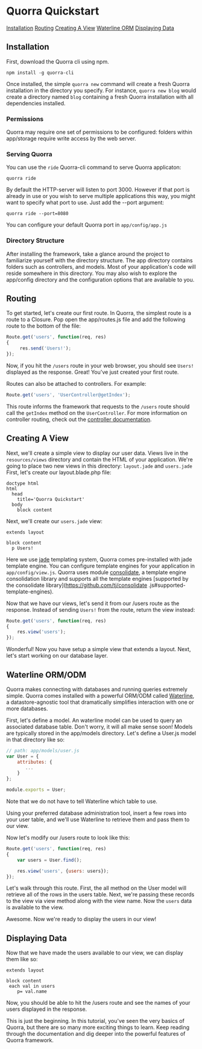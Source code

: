 # Quorra Quickstart

[Installation](#installation)
[Routing](#routing)
[Creating A View](#creating-a-View)
[Waterline ORM](#waterline-orm)
[Displaying Data](#displaying-data)

## Installation

First, download the Quorra cli using npm.

```
npm install -g quorra-cli
```

Once installed, the simple `quorra new` command will create a fresh Quorra installation in the directory you specify.
For instance, `quorra new blog` would create a directory named `blog` containing a fresh Quorra installation with all
dependencies installed.

### Permissions

Quorra may require one set of permissions to be configured: folders within app/storage require write access by the web
server.

### Serving Quorra

You can use the `ride` Quorra-cli command to serve Quorra applicaton:

```
quorra ride
```
By default the HTTP-server will listen to port 3000. However if that port is already in use or you wish to serve
multiple applications this way, you might want to specify what port to use. Just add the --port argument:

```
quorra ride --port=8080
```

You can configure your default Quorra port in `app/config/app.js`

### Directory Structure

After installing the framework, take a glance around the project to familiarize yourself with the directory structure.
The app directory contains folders such as controllers, and models. Most of your application's code will reside
somewhere in this directory. You may also wish to explore the app/config directory and the configuration options that
are available to you.

## Routing

To get started, let's create our first route. In Quorra, the simplest route is a route to a Closure. Pop open the
app/routes.js file and add the following route to the bottom of the file:

```javascript
Route.get('users', function(req, res)
{
     res.send('Users!');
});
```

Now, if you hit the `/users` route in your web browser, you should see `Users!` displayed as the response. Great! You've
 just created your first route.

Routes can also be attached to controllers. For example:

```javascript
Route.get('users', 'UserController@getIndex');
```

This route informs the framework that requests to the `/users` route should call the `getIndex` method on the
`UserController`. For more information on controller routing, check out the [controller documentation](Controllers.md).

## Creating A View

Next, we'll create a simple view to display our user data. Views live in the `resources/views` directory and contain
the HTML of your application. We're going to place two new views in this directory: `layout.jade` and `users.jade`
First, let's create our layout.blade.php file:

```
doctype html
html
  head
    title='Quorra Quickstart'
  body
    block content
```

Next, we'll create our `users.jade` view:

```
extends layout

block content
  p Users!
```

Here we use [jade](https://github.com/visionmedia/jade) templating system, Quorra comes pre-installed with jade
template engine. You can configure template engines for your application in `app/config/view.js`. Quorra uses module
[consolidate](https://github.com/tj/consolidate.js), a template engine consolidation library and supports all the
template engines [supported by the consolidate library](https://github.com/tj/consolidate
.js#supported-template-engines).

Now that we have our views, let's send it from our /users route as the response. Instead of sending `Users!` from the
route, return the view instead:

```javascript
Route.get('users', function(req, res)
{
    res.view('users');
});
```

Wonderful! Now you have setup a simple view that extends a layout. Next, let's start working on our database layer.

## Waterline ORM/ODM

Quorra makes connecting with databases and running queries extremely simple. Quorra comes installed with a powerful
ORM/ODM called [Waterline](https://github.com/balderdashy/waterline), a datastore-agnostic tool that dramatically
simplifies interaction with one or more databases.

First, let's define a model. An waterline model can be used to query an associated database table. Don't worry, it
will all make sense soon! Models are typically stored in the app/models directory. Let's define a User.js model in
that directory like so:

```javascript
// path: app/models/user.js
var User = {
    attributes: {
       ...
    }
};

module.exports = User;
```

Note that we do not have to tell Waterline which table to use.

Using your preferred database administration tool, insert a few rows into your user table, and we'll use Waterline to
retrieve them and pass them to our view.

Now let's modify our /users route to look like this:

```javascript
Route.get('users', function(req, res)
{
    var users = User.find();

    res.view('users', {users: users});
});
```

Let's walk through this route. First, the all method on the User model will retrieve all of the rows in the users
table. Next, we're passing these records to the view via view method along with the view name. Now the `users` data
is available to the view.

Awesome. Now we're ready to display the users in our view!

## Displaying Data

Now that we have made the users available to our view, we can display them like so:

```
extends layout

block content
 each val in users
    p= val.name
```

Now, you should be able to hit the /users route and see the names of your users displayed in the response.

This is just the beginning. In this tutorial, you've seen the very basics of Quorra, but there are so many more
exciting things to learn. Keep reading through the documentation and dig deeper into the powerful features of Quorra
framework.